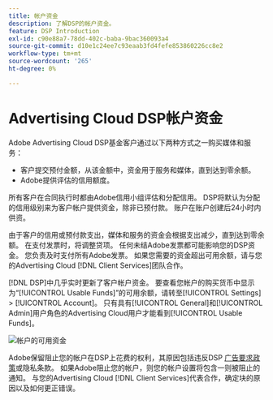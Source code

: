 ```yaml
---
title: 帐户资金
description: 了解DSP的帐户资金。
feature: DSP Introduction
exl-id: c90e88a7-78dd-402c-baba-9bac360093a4
source-git-commit: d10e1c24ee7c93eaab3fd4fefe853860226cc8e2
workflow-type: tm+mt
source-wordcount: '265'
ht-degree: 0%

---
```


# Advertising Cloud DSP帐户资金

Adobe Advertising Cloud DSP基金客户通过以下两种方式之一购买媒体和服务：

* 客户提交预付金额，从该金额中，资金用于服务和媒体，直到达到零余额。
* Adobe提供评估的信用额度。

所有客户在合同执行时都由Adobe信用小组评估和分配信用。 DSP将默认为分配的信用级别来为客户帐户提供资金，除非已预付款。 账户在账户创建后24小时内供资。

由于客户的信用或预付款支出，媒体和服务的资金会根据支出减少，直到达到零余额。 在支付发票时，将调整贷项。 任何未结Adobe发票都可能影响您的DSP资金。 您负责及时支付所有Adobe发票。 如果您需要的资金超出可用余额，请与您的Advertising Cloud [!DNL Client Services]团队合作。

[!DNL DSP]中几乎实时更新了客户帐户资金。 要查看您帐户的购买货币中显示为“[!UICONTROL Usable Funds]”的可用余额，请转至[!UICONTROL Settings] > [!UICONTROL Account]。 只有具有[!UICONTROL General]和[!UICONTROL Admin]用户角色的Advertising Cloud用户才能看到[!UICONTROL Usable Funds]。

![帐户的可用资金](/help/dsp/assets/account-usable-funds.png)

Adobe保留阻止您的帐户在DSP上花费的权利，其原因包括违反DSP [广告要求政策](/help/policies/ad-requirements-policy.md)或隐私条款。 如果Adobe阻止您的帐户，则您的帐户设置将包含一则被阻止的通知。 与您的Advertising Cloud [!DNL Client Services]代表合作，确定块的原因以及如何更正错误。
